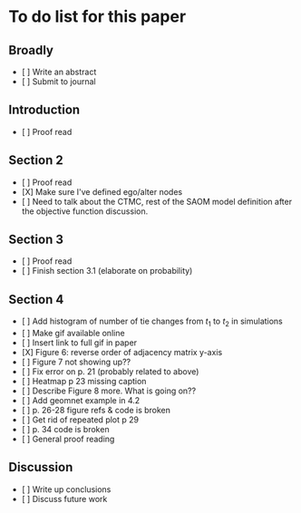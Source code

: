 To do list for this paper
================

Broadly
-------

-   \[ \] Write an abstract
-   \[ \] Submit to journal

Introduction
------------

-   \[ \] Proof read

Section 2
---------

-   \[ \] Proof read
-   \[X\] Make sure I've defined ego/alter nodes
-   \[ \] Need to talk about the CTMC, rest of the SAOM model definition after the objective function discussion.

Section 3
---------

-   \[ \] Proof read
-   \[ \] Finish section 3.1 (elaborate on probability)

Section 4
---------

-   \[ \] Add histogram of number of tie changes from *t*<sub>1</sub> to *t*<sub>2</sub> in simulations
-   \[ \] Make gif available online
-   \[ \] Insert link to full gif in paper
-   \[X\] Figure 6: reverse order of adjacency matrix y-axis
-   \[ \] Figure 7 not showing up??
-   \[ \] Fix error on p. 21 (probably related to above)
-   \[ \] Heatmap p 23 missing caption
-   \[ \] Describe Figure 8 more. What is going on??
-   \[ \] Add geomnet example in 4.2
-   \[ \] p. 26-28 figure refs & code is broken
-   \[ \] Get rid of repeated plot p 29
-   \[ \] p. 34 code is broken
-   \[ \] General proof reading

Discussion
----------

-   \[ \] Write up conclusions
-   \[ \] Discuss future work
